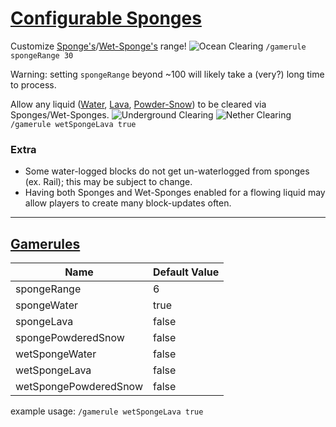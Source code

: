 # [Configurable Sponges](https://modrinth.com/mod/configurable-sponges/version/1.0.0_1.21.5-1.21.6)

Customize [Sponge's](https://minecraft.wiki/w/Sponge)/[Wet-Sponge's](https://minecraft.wiki/w/Sponge#Wet_Sponge) range!
![Ocean Clearing](https://cdn.modrinth.com/data/n6uiUUfG/images/b3405dac928af3a6cf29af2f1d2ceea1a92c5616.png)
``/gamerule spongeRange 30``

Warning: setting ``spongeRange`` beyond ~100 will likely take a (very?) long time to process.

Allow any liquid ([Water](https://minecraft.wiki/w/Water), [Lava](https://minecraft.wiki/w/Lava), [Powder-Snow](https://minecraft.wiki/w/Powder_Snow)) to be cleared via Sponges/Wet-Sponges.
![Underground Clearing](https://cdn.modrinth.com/data/n6uiUUfG/images/3b26bfe83985be4b33bfb5179c2ee125d48c11f4.png)
![Nether Clearing](https://cdn.modrinth.com/data/n6uiUUfG/images/879bf5a1da1394db2fbbc87ab28d376025e9b164.png)
``/gamerule wetSpongeLava true``

### Extra
- Some water-logged blocks do not get un-waterlogged from sponges (ex. Rail); this may be subject to change.
- Having both Sponges and Wet-Sponges enabled for a flowing liquid may allow players to create many block-updates often.

---

## [Gamerules](https://minecraft.wiki/w/Game_rule)

| Name | Default Value |
| ---- | ------------- |
| spongeRange | 6 |
| spongeWater | true |
| spongeLava | false |
| spongePowderedSnow | false |
| wetSpongeWater | false |
| wetSpongeLava | false |
| wetSpongePowderedSnow | false |

example usage: ``/gamerule wetSpongeLava true``
